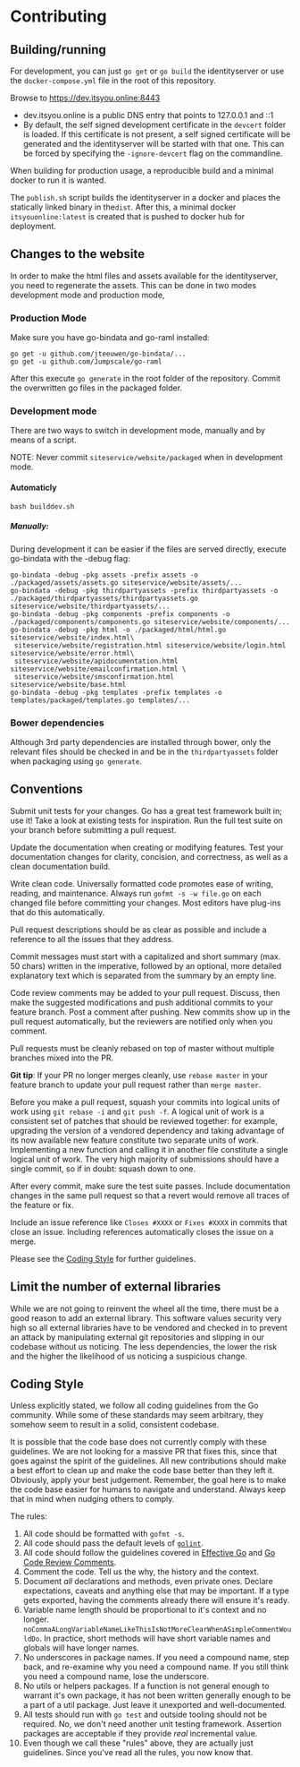# Contributing

## Building/running

For development, you can just `go get` or `go build` the identityserver or use the `docker-compose.yml` file in the root of this repository.

Browse to https://dev.itsyou.online:8443

* dev.itsyou.online is a public DNS entry that points to 127.0.0.1 and ::1
* By default, the self signed development certificate in the `devcert` folder is loaded. If this certificate is not present, a self signed certificate will be generated and the identityserver will be started with that one. This can be forced by specifying the `-ignore-devcert` flag on the commandline.

When building for production usage, a reproducible build and a minimal docker to run it is wanted.

The `publish.sh` script builds the identityserver in a docker and places the statically linked binary in the`dist`.
After this, a minimal docker `itsyouonline:latest` is created that is pushed to docker hub for deployment.

## Changes to the website

In order to make the html files and assets available for the identityserver, you need to regenerate the assets.
This can be done in two modes development mode and production mode,

### Production Mode
Make sure you have go-bindata and go-raml installed:
```
go get -u github.com/jteeuwen/go-bindata/...
go get -u github.com/Jumpscale/go-raml
```

After this execute `go generate` in the root folder of the repository. Commit the overwritten go files in the packaged folder.

### Development mode

There are two ways to switch in development mode, manually and by means of a script.

NOTE: Never commit `siteservice/website/packaged` when in development mode.

#### Automaticly
```
bash builddev.sh
```

#####  Manually:

During development it can be easier if the files are served directly, execute go-bindata with the -debug flag:
```
go-bindata -debug -pkg assets -prefix assets -o ./packaged/assets/assets.go siteservice/website/assets/...
go-bindata -debug -pkg thirdpartyassets -prefix thirdpartyassets -o ./packaged/thirdpartyassets/thirdpartyassets.go siteservice/website/thirdpartyassets/...
go-bindata -debug -pkg components -prefix components -o ./packaged/components/components.go siteservice/website/components/...
go-bindata -debug -pkg html -o ./packaged/html/html.go siteservice/website/index.html\
 siteservice/website/registration.html siteservice/website/login.html siteservice/website/error.html\
 siteservice/website/apidocumentation.html siteservice/website/emailconfirmation.html \
 siteservice/website/smsconfirmation.html siteservice/website/base.html
go-bindata -debug -pkg templates -prefix templates -o templates/packaged/templates.go templates/...

```

### Bower dependencies

Although 3rd party dependencies are installed through bower,
only the relevant files should be checked in and be in the `thirdpartyassets` folder when packaging using `go generate`.

## Conventions

Submit unit tests for your changes. Go has a great test framework built in; use
it! Take a look at existing tests for inspiration. Run the full test
suite on your branch before
submitting a pull request.

Update the documentation when creating or modifying features. Test your
documentation changes for clarity, concision, and correctness, as well as a
clean documentation build.

Write clean code. Universally formatted code promotes ease of writing, reading,
and maintenance. Always run `gofmt -s -w file.go` on each changed file before
committing your changes. Most editors have plug-ins that do this automatically.

Pull request descriptions should be as clear as possible and include a reference
to all the issues that they address.

Commit messages must start with a capitalized and short summary (max. 50 chars)
written in the imperative, followed by an optional, more detailed explanatory
text which is separated from the summary by an empty line.

Code review comments may be added to your pull request. Discuss, then make the
suggested modifications and push additional commits to your feature branch. Post
a comment after pushing. New commits show up in the pull request automatically,
but the reviewers are notified only when you comment.

Pull requests must be cleanly rebased on top of master without multiple branches
mixed into the PR.

**Git tip**: If your PR no longer merges cleanly, use `rebase master` in your
feature branch to update your pull request rather than `merge master`.

Before you make a pull request, squash your commits into logical units of work
using `git rebase -i` and `git push -f`. A logical unit of work is a consistent
set of patches that should be reviewed together: for example, upgrading the
version of a vendored dependency and taking advantage of its now available new
feature constitute two separate units of work. Implementing a new function and
calling it in another file constitute a single logical unit of work. The very
high majority of submissions should have a single commit, so if in doubt: squash
down to one.

After every commit, make sure the test suite passes. Include documentation
changes in the same pull request so that a revert would remove all traces of
the feature or fix.

Include an issue reference like `Closes #XXXX` or `Fixes #XXXX` in commits that
close an issue. Including references automatically closes the issue on a merge.

Please see the [Coding Style](#coding-style) for further guidelines.


## Limit the number of external libraries

While we are not going to reinvent the wheel all the time, there must be a good reason to add an external library. This software values security very high so all external libraries have to be vendored and checked in to prevent an attack by manipulating external git repositories and slipping in our codebase without us noticing. The less dependencies, the lower the risk and the higher the likelihood of us noticing a suspicious change.


## Coding Style

Unless explicitly stated, we follow all coding guidelines from the Go
community. While some of these standards may seem arbitrary, they somehow seem
to result in a solid, consistent codebase.

It is possible that the code base does not currently comply with these
guidelines. We are not looking for a massive PR that fixes this, since that
goes against the spirit of the guidelines. All new contributions should make a
best effort to clean up and make the code base better than they left it.
Obviously, apply your best judgement. Remember, the goal here is to make the
code base easier for humans to navigate and understand. Always keep that in
mind when nudging others to comply.

The rules:

1. All code should be formatted with `gofmt -s`.
2. All code should pass the default levels of
   [`golint`](https://github.com/golang/lint).
3. All code should follow the guidelines covered in [Effective
   Go](http://golang.org/doc/effective_go.html) and [Go Code Review
   Comments](https://github.com/golang/go/wiki/CodeReviewComments).
4. Comment the code. Tell us the why, the history and the context.
5. Document _all_ declarations and methods, even private ones. Declare
   expectations, caveats and anything else that may be important. If a type
   gets exported, having the comments already there will ensure it's ready.
6. Variable name length should be proportional to it's context and no longer.
   `noCommaALongVariableNameLikeThisIsNotMoreClearWhenASimpleCommentWouldDo`.
   In practice, short methods will have short variable names and globals will
   have longer names.
7. No underscores in package names. If you need a compound name, step back,
   and re-examine why you need a compound name. If you still think you need a
   compound name, lose the underscore.
8. No utils or helpers packages. If a function is not general enough to
   warrant it's own package, it has not been written generally enough to be a
   part of a util package. Just leave it unexported and well-documented.
9. All tests should run with `go test` and outside tooling should not be
   required. No, we don't need another unit testing framework. Assertion
   packages are acceptable if they provide _real_ incremental value.
10. Even though we call these "rules" above, they are actually just
    guidelines. Since you've read all the rules, you now know that.
